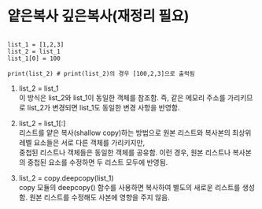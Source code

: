 # 얕은복사 깊은복사(재정리 필요)

```

list_1 = [1,2,3]
list_2 = list_1
list_1[0] = 100

print(list_2) # print(list_2)의 경우 [100,2,3]으로 출력됨  
```

1. list_2 = list_1  
     이 방식은 list_2와 list_1이 동일한 객체를 참조함. 즉, 같은 메모리 주소를 가리키므로 list_2가 변경되면 list_1도 동일한 변경 사항을 반영함.

2. list_2 = list_1[:]  
     리스트를 얕은 복사(shallow copy)하는 방법으로 원본 리스트와 복사본의 최상위 레벨 요소들은 서로 다른 객체를 가리키지만,  
     중첩된 리스트나 객체들은 동일한 객체를 공유함. 이런 경우, 원본 리스트나 복사본의 중첩된 요소를 수정하면 두 리스트 모두에 반영됨.

3. list_2 = copy.deepcopy(list_1)  
    copy 모듈의 deepcopy() 함수를 사용하면 복사하여 별도의 새로운 리스트를 생성함. 원본 리스트를 수정해도 사본에 영향을 주지 않음.

  

